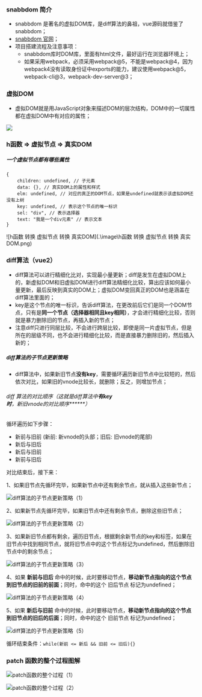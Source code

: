 ### snabbdom 简介

- snabbdom 是著名的虚拟DOM库，是diff算法的鼻祖，vue源码就借鉴了snabbdom；
- [snabbdom 官网](https://github.com/snabbdom/snabbdom)；
- 项目搭建流程及注意事项：
  - snabbdom库时DOM库，里面有html文件，最好运行在浏览器环境上；
  - 如果采用webpack，必须采用webpack@5，不能是webpack@4，因为webpack4没有读取身份证中exports的能力，建议使用webpack@5，webpack-cli@3，webpack-dev-server@3；

### 虚拟DOM

- 虚拟DOM就是用JavaScript对象来描述DOM的层次结构，DOM中的一切属性都在虚拟DOM中有对应的属性；

![](.\image\虚拟DOM简介.png)

### h函数 => 虚拟节点 => 真实DOM

##### 一个虚拟节点都有哪些属性

```
{
	children: undefined, // 子元素
	data: {}, // 真实DOM上的属性和样式
	elm: undefined, // 对应的真正的DOM节点，如果是undefined就表示该虚拟DOM还没有上树
	key: undefined, // 表示这个节点的唯一标识
	sel: "div", // 表示选择器
	text: "我是一个div元素" // 表示文本 
}
```



![h函数 转换 虚拟节点 转换 真实DOM](.\image\h函数 转换 虚拟节点 转换 真实DOM.png)

### diff算法（vue2）

- diff算法可以进行精细化比对，实现最小量更新；diff是发生在虚拟DOM上的，新虚拟DOM和旧虚拟DOM进行diff算法精细化比较，算出应该如何最小量更新，最后反映到真实的DOM上；虚拟DOM变回真正的DOM也是涵盖在diff算法里面的；
- key是这个节点的唯一标识，告诉diff算法，在更改前后它们是同一个DOM节点，只有是**同一个节点（选择器相同且key相同）**，才会进行精细化比较，否则就是暴力删除旧的节点，再插入新的节点；
- 注意diff只进行同层比较，不会进行跨层比较，即使是同一片虚拟节点，但是所在的层级不同，也不会进行精细化比较，而是直接暴力删除旧的，然后插入新的；

##### diff算法的子节点更新策略

- diff算法中，如果新旧节点**没有key**，需要循环遍历新旧节点中比较短的，然后依次对比，如果旧的vnode比较长，就删除；反之，则增加节点；

###### diff 算法的对比顺序（这就是diff算法中**有key时**，新旧vnode的对比顺序******）

循环遍历如下步骤：

- 新前与旧前 (新前: 新vnode的头部；旧后: 旧vnode的尾部)
- 新后与旧后
- 新后与旧前
- 新前与旧后

对比结束后，接下来：

1、如果旧节点先循环完毕，如果新节点中还有剩余节点，就从插入这些新节点；

![diff算法的子节点更新策略（1）](.\image\diff算法的子节点更新策略（1）.png)

2、如果新节点先循环完毕，如果旧节点中还有剩余节点，删除这些旧节点；

![diff算法的子节点更新策略（2）](.\image\diff算法的子节点更新策略（2）.png)

3、如果新旧节点都有剩余，遍历旧节点，根据剩余新节点的key和标签，如果在旧节点中找到相同节点，就将旧节点中的这个节点标记为undefined，然后删除旧节点中的剩余节点；

![diff算法的子节点更新策略（3）](.\image\diff算法的子节点更新策略（3）.png)

4、如果 **新前与旧后** 命中的时候，此时要移动节点，**移动新节点指向的这个节点到旧节点的旧前的前面**；同时，命中的这个 旧后节点 标记为undefined；

![diff算法的子节点更新策略（4）](.\image\diff算法的子节点更新策略（4）.png)

5、如果 **新后与旧前** 命中的时候，此时要移动节点，**移动新节点指向的这个节点到旧节点的旧后的后面**；同时，命中的这个 旧前节点 标记为undefined；

![diff算法的子节点更新策略（5）](.\image\diff算法的子节点更新策略（5）.png)

循环结束条件：` while(新前 <= 新后 && 旧前 <= 旧后){}  `

### patch 函数的整个过程图解

![patch函数的整个过程（1）](.\image\patch函数的整个过程（1）.png)

![patch函数的整个过程（2）](.\image\patch函数的整个过程（2）.png)
